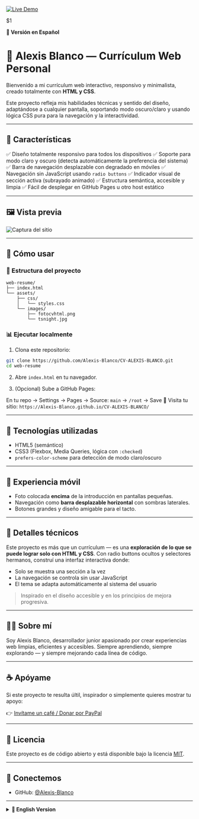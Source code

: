 [![Live Demo](https://img.shields.io/badge/Live%20Demo-Click%20Here-blue?style=flat\&logo=github)](https://alexis-blanco.github.io/web-resume/)

\$1

<summary><strong>📘 Versión en Español</strong></summary>

# 💼 Alexis Blanco — Currículum Web Personal

Bienvenido a mi currículum web interactivo, responsivo y minimalista, creado totalmente con **HTML y CSS**.

Este proyecto refleja mis habilidades técnicas y sentido del diseño, adaptándose a cualquier pantalla, soportando modo oscuro/claro y usando lógica CSS pura para la navegación y la interactividad.

---

## 🌟 Características

✅ Diseño totalmente responsivo para todos los dispositivos
✅ Soporte para modo claro y oscuro (detecta automáticamente la preferencia del sistema)
✅ Barra de navegación desplazable con degradado en móviles
✅ Navegación sin JavaScript usando `radio buttons`
✅ Indicador visual de sección activa (subrayado animado)
✅ Estructura semántica, accesible y limpia
✅ Fácil de desplegar en GitHub Pages u otro host estático

---

## 🖼️ Vista previa

![Captura del sitio](./assets/images/screenshot.png)


---

## 🚀 Cómo usar

### 📂 Estructura del proyecto

```
web-resume/
├── index.html
└── assets/
    ├── css/
    │   └── styles.css
    └── images/
        ├── fotocvhtml.png
        └── tsnight.jpg
```

### 📊 Ejecutar localmente

1. Clona este repositorio:

```bash
git clone https://github.com/Alexis-Blanco/CV-ALEXIS-BLANCO.git
cd web-resume
```

2. Abre `index.html` en tu navegador.

3. (Opcional) Sube a GitHub Pages:

En tu repo → Settings → Pages → Source: `main` → `/root` → Save
🔗 Visita tu sitio: `https://Alexis-Blanco.github.io/CV-ALEXIS-BLANCO/`

---

## 💠 Tecnologías utilizadas

* HTML5 (semántico)
* CSS3 (Flexbox, Media Queries, lógica con `:checked`)
* `prefers-color-scheme` para detección de modo claro/oscuro

---

## 📱 Experiencia móvil

* Foto colocada **encima** de la introducción en pantallas pequeñas.
* Navegación como **barra desplazable horizontal** con sombras laterales.
* Botones grandes y diseño amigable para el tacto.

---

## 🧠 Detalles técnicos

Este proyecto es más que un currículum — es una **exploración de lo que se puede lograr solo con HTML y CSS**. Con radio buttons ocultos y selectores hermanos, construí una interfaz interactiva donde:

* Solo se muestra una sección a la vez
* La navegación se controla sin usar JavaScript
* El tema se adapta automáticamente al sistema del usuario

> Inspirado en el diseño accesible y en los principios de mejora progresiva.

---

## 🙋‍♂️ Sobre mí

Soy Alexis Blanco, desarrollador junior apasionado por crear experiencias web limpias, eficientes y accesibles.
Siempre aprendiendo, siempre explorando — y siempre mejorando cada línea de código.

---

## ☕ Apóyame

Si este proyecto te resulta últil, inspirador o simplemente quieres mostrar tu apoyo:

👉 [Invítame un café / Donar por PayPal](https://www.paypal.com/paypalme/tuusuario)

---

## 📄 Licencia

Este proyecto es de código abierto y está disponible bajo la licencia [MIT](LICENSE).

---

## 🔗 Conectemos

* GitHub: [@Alexis-Blanco](https://github.com/Alexis-Blanco)

---

</details>

<details>
<summary><strong>📗 English Version</strong></summary>

# 💼 Alexis Blanco — Personal Web Resume

Welcome to my interactive, responsive, and minimalist web-based résumé — crafted entirely with **HTML and CSS**, without a single line of JavaScript.
This project reflects both my technical skills and design sensibility, adapting to any screen, supporting dark/light modes, and using pure CSS logic for navigation and interactivity.

---

## 🌟 Features

✅ Fully responsive design for all devices
✅ Dark and Light mode support (auto-detects system preference)
✅ Scrollable navigation bar with gradient hints on mobile
✅ Pure CSS navigation using `radio buttons` — no JavaScript
✅ Visual section indicator (animated underline)
✅ Accessible, semantic, and clean structure
✅ Easy to deploy on GitHub Pages or any static host

---

## 🖼️ Preview

![Preview screenshot](./assets/images/screenshot.png)


---

## 🚀 How to Use

### 📂 Project Structure

```
web-resume/
├── index.html
└── assets/
    ├── css/
    │   └── styles.css
    └── images/
        ├── fotocvhtml.png
        └── tsnight.jpg
```

### 📊 Run Locally

1. Clone this repository:

```bash
git clone https://github.com/Alexis-Blanco/web-resume.git
cd web-resume
```

2. Open `index.html` in any browser.

3. (Optional) Host it on GitHub Pages:

Go to your repo → Settings → Pages → Source: `main` → `/root` → Save
🔗 Visit your new site at: `https://Alexis-Blanco.github.io/web-resume/`

---

## 💠 Built With

* HTML5 (Semantic)
* CSS3 (Flexbox, Media Queries, `:checked` logic)
* `prefers-color-scheme` for dark/light detection

---

## 📱 Mobile UX

* Photo placed **above** the introduction on small screens.
* Navigation becomes a **horizontal scroll bar** with shadows hinting overflow.
* Tap-friendly buttons and intuitive design.

---

## 🧠 Behind the Scenes

This project is more than just a resume — it’s an **exploration of what's possible with only HTML and CSS**. Using hidden radio inputs and sibling selectors, I created an interactive interface where:

* Only one section is visible at a time
* Navigation is controlled without JavaScript
* Themes adapt automatically based on the user system

> Inspired by accessibility-first design and progressive enhancement principles.

---

## 🙋‍♂️ About Me

I'm Alexis Blanco, a junior developer passionate about building clean, efficient, and accessible web experiences.
Always exploring, always learning — and always improving every line of code.

---

## ☕ Support

If you find this project useful, inspiring, or simply want to show some appreciation:

👉 [Buy me a coffee / Donate via PayPal](https://www.paypal.com/paypalme/tuusuario)

---

## 📄 License

This project is open-source and freely available under the [MIT License](LICENSE).

---

## 🔗 Let's Connect

* GitHub: [@Alexis-Blanco](https://github.com/Alexis-Blanco)

---

</details>
